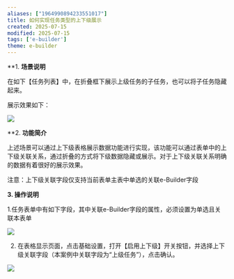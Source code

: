 ```yaml
---
aliases: ["1964990894233551017"]
title: 如何实现任务类型的上下级展示
created: 2025-07-15
modified: 2025-07-15
tags: ['e-builder']
theme: e-builder
---
```


**1. **场景说明**

在如下【任务列表】中，在折叠框下展示上级任务的子任务，也可以将子任务隐藏起来。

展示效果如下：

**![](fae088820af7f1249c22b28e59fe274d.jpg)**

**2. **功能简介**

上述场景可以通过上下级表格展示数据功能进行实现，该功能可以通过表单中的上下级关联关系，通过折叠的方式将下级数据隐藏或展示。对于上下级关联关系明确的数据有着很好的展示效果。

注意：上下级关联字段仅支持当前表单主表中单选的关联e-Builder字段

**3. 操作说明**

1.任务表单中有如下字段，其中关联e-Builder字段的属性，必须设置为单选且关联本表单

![](a91deaa458d2f822a70bcf1dea6323a8.jpg)

2. 在表格显示页面，点击基础设置，打开【启用上下级】开关按钮，并选择上下级关联字段（本案例中关联字段为“上级任务”），点击确认。

![](9312619349519e02df6f80b4382b1f91.jpg)